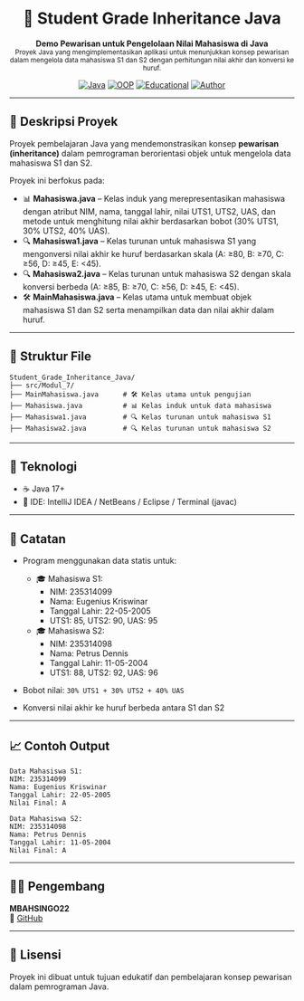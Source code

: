 <h1 align="center">📝 Student Grade Inheritance Java</h1>
<p align="center">
  <b>Demo Pewarisan untuk Pengelolaan Nilai Mahasiswa di Java</b><br>
  <sub>Proyek Java yang mengimplementasikan aplikasi untuk menunjukkan konsep pewarisan dalam mengelola data mahasiswa S1 dan S2 dengan perhitungan nilai akhir dan konversi ke huruf.</sub>
</p>

<div align="center">

[![Java](https://img.shields.io/badge/Java-17-red?logo=oracle)](https://www.oracle.com/java/)
[![OOP](https://img.shields.io/badge/Concept-Inheritance-blue)]()
[![Educational](https://img.shields.io/badge/Type-OOP%20Project-green)]()
[![Author](https://img.shields.io/badge/Author-MBAHSINGO22-brightgreen)](https://github.com/MBAHSINGO22)

</div>

---

## 📖 Deskripsi Proyek

Proyek pembelajaran Java yang mendemonstrasikan konsep **pewarisan (inheritance)** dalam pemrograman berorientasi objek untuk mengelola data mahasiswa S1 dan S2.  

Proyek ini berfokus pada:
- 📊 **Mahasiswa.java** – Kelas induk yang merepresentasikan mahasiswa dengan atribut NIM, nama, tanggal lahir, nilai UTS1, UTS2, UAS, dan metode untuk menghitung nilai akhir berdasarkan bobot (30% UTS1, 30% UTS2, 40% UAS).
- 🔍 **Mahasiswa1.java** – Kelas turunan untuk mahasiswa S1 yang mengonversi nilai akhir ke huruf berdasarkan skala (A: ≥80, B: ≥70, C: ≥56, D: ≥45, E: <45).
- 🔍 **Mahasiswa2.java** – Kelas turunan untuk mahasiswa S2 dengan skala konversi berbeda (A: ≥85, B: ≥70, C: ≥56, D: ≥45, E: <45).
- 🛠️ **MainMahasiswa.java** – Kelas utama untuk membuat objek mahasiswa S1 dan S2 serta menampilkan data dan nilai akhir dalam huruf.


---

## 📂 Struktur File

```
Student_Grade_Inheritance_Java/
├── src/Modul_7/
├── MainMahasiswa.java      # 🛠️ Kelas utama untuk pengujian
├── Mahasiswa.java          # 📊 Kelas induk untuk data mahasiswa
├── Mahasiswa1.java         # 🔍 Kelas turunan untuk mahasiswa S1
├── Mahasiswa2.java         # 🔍 Kelas turunan untuk mahasiswa S2
```

---

## 🧰 Teknologi

- ☕ Java 17+
- 🧪 IDE: IntelliJ IDEA / NetBeans / Eclipse / Terminal (javac)
  
---

## 🧪 Catatan

- Program menggunakan data statis untuk:
  - 🎓 Mahasiswa S1:  
    - NIM: 235314099  
    - Nama: Eugenius Kriswinar  
    - Tanggal Lahir: 22-05-2005  
    - UTS1: 85, UTS2: 90, UAS: 95  
  - 🎓 Mahasiswa S2:  
    - NIM: 235314098  
    - Nama: Petrus Dennis  
    - Tanggal Lahir: 11-05-2004  
    - UTS1: 88, UTS2: 92, UAS: 96

- Bobot nilai: `30% UTS1 + 30% UTS2 + 40% UAS`
- Konversi nilai akhir ke huruf berbeda antara S1 dan S2

---

## 📈 Contoh Output

```
Data Mahasiswa S1:
NIM: 235314099
Nama: Eugenius Kriswinar
Tanggal Lahir: 22-05-2005
Nilai Final: A

Data Mahasiswa S2:
NIM: 235314098
Nama: Petrus Dennis
Tanggal Lahir: 11-05-2004
Nilai Final: A
```

---

## 👨‍💻 Pengembang

**MBAHSINGO22**  
🔗 [GitHub](https://github.com/MBAHSINGO22)

---

## 📄 Lisensi

Proyek ini dibuat untuk tujuan edukatif dan pembelajaran konsep pewarisan dalam pemrograman Java.
